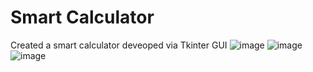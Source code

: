 # Smart Calculator
 Created a smart calculator deveoped via Tkinter GUI
![image](https://user-images.githubusercontent.com/71323220/96589918-b1849900-12e5-11eb-8ed8-459ca7992c7f.png)
![image](https://user-images.githubusercontent.com/71323220/96589987-c19c7880-12e5-11eb-92e3-bb23902cdc3a.png)
![image](https://user-images.githubusercontent.com/71323220/96590065-d6790c00-12e5-11eb-9e25-dfc473ad416c.png)
